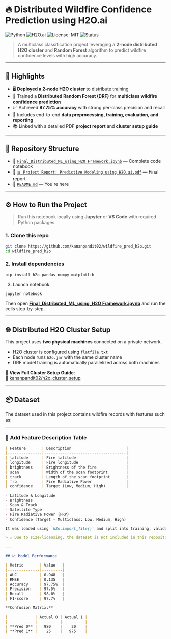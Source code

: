 # 🔥 Distributed Wildfire Confidence Prediction using H2O.ai
![Python](https://img.shields.io/badge/Python-3.8%2B-blue)
![H2O.ai](https://img.shields.io/badge/H2O.ai-distributed-yellow)
![License: MIT](https://img.shields.io/badge/License-None-green)
![Status](https://img.shields.io/badge/status-active-success)

> A multiclass classification project leveraging a **2-node distributed H2O cluster** and **Random Forest** algorithm to predict wildfire confidence levels with high accuracy.

---

## 📌 Highlights

- 🖥️ **Deployed a 2-node H2O cluster** to distribute training  
- 🌲 Trained a **Distributed Random Forest (DRF)** for **multiclass wildfire confidence prediction**  
- 📈 Achieved **97.75% accuracy** with strong per-class precision and recall  
- 🧪 Includes end-to-end **data preprocessing, training, evaluation, and reporting**  
- 📚 Linked with a detailed PDF **project report** and **cluster setup guide**

---

## 📂 Repository Structure

- 📁 [`Final_Distributed_ML_using_H2O Framework.ipynb`](./Final_Distributed_ML_using_H2O%20Framework.ipynb) — Complete code notebook  
- 📁 [`📊 Project Report: Predictive Modeling using H2O.ai.pdf`](./📊%20Project%20Report_%20Predictive%20Modeling%20using%20H2O.ai.pdf) — Final report  
- 📁 [`README.md`](./README.md) — You're here  
---

## ⚙️ How to Run the Project

> Run this notebook locally using **Jupyter** or **VS Code** with required Python packages.

### 1. Clone this repo
```bash
git clone https://github.com/kananpandit02/wildfire_pred_h2o.git
cd wildfire_pred_h2o
```
### 2. Install dependencies
```bash
pip install h2o pandas numpy matplotlib
```
3. Launch notebook
```bash
jupyter notebook
```
Then open [**Final_Distributed_ML_using_H2O Framework.ipynb**](./Final_Distributed_ML_using_H2O%20Framework.ipynb) and run the cells step-by-step.


---

## 🌐 Distributed H2O Cluster Setup

This project uses **two physical machines** connected on a private network.

- H2O cluster is configured using `flatfile.txt`  
- Each node runs `h2o.jar` with the same cluster name  
- DRF model training is automatically parallelized across both machines

📎 **View Full Cluster Setup Guide**:  
🔗 [kananpandit02/h2o_cluster_setup](https://github.com/kananpandit02/h2o_cluster_setup)



---

## 📦 Dataset

The dataset used in this project contains wildfire records with features such as:

---

### 🧠 Add Feature Description Table 

```markdown
| Feature       | Description                        |
|---------------|------------------------------------|
| latitude      | Fire latitude                      |
| longitude     | Fire longitude                     |
| brightness    | Brightness of the fire             |
| scan          | Width of the scan footprint        |
| track         | Length of the scan footprint       |
| frp           | Fire Radiative Power               |
| confidence    | Target (Low, Medium, High)         |

- Latitude & Longitude
- Brightness
- Scan & Track
- Satellite Type
- Fire Radiative Power (FRP)
- Confidence (Target - Multiclass: Low, Medium, High)

It was loaded using `h2o.import_file()` and split into training, validation, and test sets using `H2OFrame.split_frame()`.

> ⚠️ Due to size/licensing, the dataset is not included in this repository. Please contact the author or refer to public wildfire datasets like [NASA FIRMS](https://firms.modaps.eosdis.nasa.gov/) or [Kaggle wildfire datasets](https://www.kaggle.com/datasets) to explore similar data.

---

## 📈 Model Performance

| Metric       | Value   |
|--------------|---------|
| AUC          | 0.948   |
| RMSE         | 0.135   |
| Accuracy     | 97.75%  |
| Precision    | 97.5%   |
| Recall       | 98.0%   |
| F1-score     | 97.7%   |

**Confusion Matrix:**

|            | Actual 0 | Actual 1 |
|------------|----------|----------|
| **Pred 0** |   980    |    20    |
| **Pred 1** |    25    |   975    |

